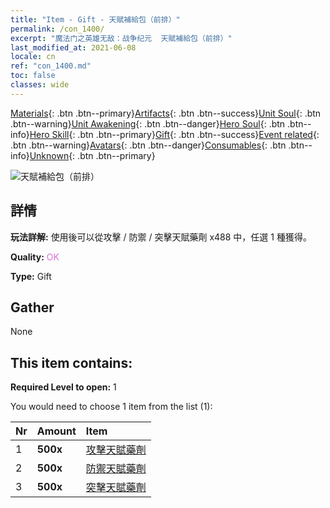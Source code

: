 ```yaml
---
title: "Item - Gift - 天賦補給包（前排）"
permalink: /con_1400/
excerpt: "魔法门之英雄无敌：战争纪元  天賦補給包（前排）"
last_modified_at: 2021-06-08
locale: cn
ref: "con_1400.md"
toc: false
classes: wide
---
```

 [Materials](/ItemsCN/){: .btn .btn--primary}[Artifacts](/ItemsCN/Artifacts/){: .btn .btn--success}[Unit Soul](/ItemsCN/UnitSoul/){: .btn .btn--warning}[Unit Awakening](/ItemsCN/UnitAwakening/){: .btn .btn--danger}[Hero Soul](/ItemsCN/HeroSoul/){: .btn .btn--info}[Hero Skill](/ItemsCN/HeroSkill/){: .btn .btn--primary}[Gift](/ItemsCN/Gift/){: .btn .btn--success}[Event related](/ItemsCN/Events/){: .btn .btn--warning}[Avatars](/ItemsCN/Avatars/){: .btn .btn--danger}[Consumables](/ItemsCN/Consumables/){: .btn .btn--info}[Unknown](/ItemsCN/Unknown/){: .btn .btn--primary}

 ![天賦補給包（前排）](/images/t/i_907014.png)

## 詳情
 **玩法詳解:** 使用後可以從攻擊 / 防禦 / 突擊天賦藥劑 x488 中，任選 1 種獲得。

 **Quality:** <span style="color: #DA70D6">OK</span>

 **Type:** Gift

## Gather

  None

## This item contains:

 **Required Level to open:** 1

 You would need to choose 1 item from the list (1):

  | Nr | Amount |     Item    |
  |:---|:-------|:------------|
  | 1 |  **500x** | [攻擊天賦藥劑](/cn/Items/con_786/) |  | 
  | 2 |  **500x** | [防禦天賦藥劑](/cn/Items/con_787/) |  | 
  | 3 |  **500x** | [突擊天賦藥劑](/cn/Items/con_788/) |  | 
